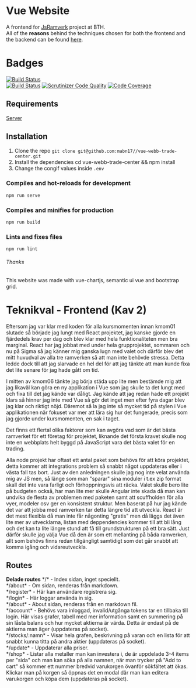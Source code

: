 # Vue Website
A frontend for [JsRamverk](https://jsramverk.me/) project at BTH.  
All of the **reasons** behind the techniques chosen for both the frontend and the backend can be found [here](https://gist.github.com/mabn17/6d6016b1e5bce632f8cbdf7a29013fad).  

# Badges
[![Build Status](https://travis-ci.org/mabn17/vue-webb-trade-center.svg?branch=master)](https://travis-ci.org/mabn17/vue-webb-trade-center)  
[![Build Status](https://scrutinizer-ci.com/g/mabn17/vue-webb-trade-center/badges/build.png?b=master)](https://scrutinizer-ci.com/g/mabn17/vue-webb-trade-center/build-status/master) [![Scrutinizer Code Quality](https://scrutinizer-ci.com/g/mabn17/vue-webb-trade-center/badges/quality-score.png?b=master)](https://scrutinizer-ci.com/g/mabn17/vue-webb-trade-center/?branch=master) [![Code Coverage](https://scrutinizer-ci.com/g/mabn17/vue-webb-trade-center/badges/coverage.png?b=master)](https://scrutinizer-ci.com/g/mabn17/vue-webb-trade-center/?branch=master)

## Requirements
[Server](https://github.com/mabn17/server-webb-trade-center/)

## Installation
1. Clone the repo `git clone git@github.com:mabn17//vue-webb-trade-center.git`
2. Install the dependencies cd vue-webb-trade-center && npm install
3. Change the congif values inside `.env`

### Compiles and hot-reloads for development
```
npm run serve
```

### Compiles and minifies for production
```
npm run build
```

### Lints and fixes files
```
npm run lint
```

###### Thanks
This website was made with vue-chartjs, semantic ui vue and bootstrap grid. 

# Teknikval - Frontend (Kav 2)

Eftersom jag var klar med koden för alla kursmomenten innan kmom01 slutade så började jag lungt med React projektet, jag kanske gjorde en fjärdedels krav per dag och blev klar med hela funktionaliteten men bra marginal. React har jag jobbat med under hela grupprojektet, sommaren och nu på Sigma så jag känner mig ganska lugn med valet och därför blev det mitt huvudval av alla tre ramverken så att man inte behövde stressa. Detta ledde dock till att jag slarvade en hel del för att jag tänkte att man kunde fixa det lite senare för jag hade gått om tid.

I mitten av kmom06 tänkte jag börja städa upp lite men bestämde mig att jag likaväl kan göra en ny applikation i Vue som jag skulle ta det lungt med och fixa till det jag kände var dåligt. Jag kände att jag redan hade ett projekt klars så hinner jag inte med Vue så gör det inget men efter fyra dagar blev jag klar och riktigt nöjd. Däremot så la jag inte så mycket tid på stylen i Vue applikationen när fokuset var mer att lära sig hur det fungerade, precis som jag gjorde under kursmomenten, en sak i taget.

Det finns ett flertal olika faktorer som kan avgöra vad som är det bästa ramverket för ett företag för projektet, liknande det första kravet skulle nog inte en webbplats helt byggd på JavaScript vara det bästa valet för en trading.

Alla node projekt har oftast ett antal paket som behövs för att köra projektet, detta kommer att integrations problem så snabbt något uppdateras eller i västa fall tas bort. Just av den anledningen skulle jag nog inte velat använda mig av JS men, så länge som man "sparar" sina moduler i t.ex zip format skall det inte vara farligt och förhoppningsvis att räcka. Valet skulle bero lite på budgeten också, har man lite mer skulle Angular inte skada då man kan undvika de flesta av problemen med paketen samt att scuffholden för alla vyer, modeler osv ger en konsistent struktur. Men baserat på hur jag kände det var att jobba med ramverken tar detta längre tid att utveckla. React är det mest flexibla då man inte får någonting "gratis" men då läggs det även lite mer av utvecklarna, listan med deppendencies kommer till att bli lång och det kan ta lite längre stund att få till grundstrukturen på ett bra sätt. Just därför skulle jag välja Vue då den är som ett mellanting på båda ramverken, allt som behövs finns redan tillgängligt samtidigt som det går snabbt att komma igång och vidareutveckla.

## Routes
**Delade routes**
\*/\* - Index sidan, inget speciellt.  
\*/about\* - Om sidan, renderas från markdown.  
\*/register\* - Här kan användare registrera sig.  
\*/login\* - Här loggar använda in sig.  
\*/about\* - About sidan, renderas från en markdown fil.  
\*/account\* - Behövs vara inloggad, invalid/utgånga tokens tar en tillbaka till login. Här visas grafer, tabell med mer information samt en summering på sin låsta balans och hur mycket aktierna är värda. Detta är endast på de aktierna man äger (uppdateras på socket).  
\*/stocks/:namn\* - Visar hela grafen, beskrivning på varan och en lista för att snabbt kunna titta på andra aktier (uppdateras på socket).  
\*/update\* - Uppdaterar alla priser.  
\*/shop\* - Listar alla metaller man kan investera i, de är uppdelade 3-4 items per "sida" och man kan söka på alla namnen, när man trycker på "Add to cart" så kommer ett nummer bredvid varukorgen övanför sökfältet att ökas. Klickar man på korgen så öppnas det en modal där man kan editera varukorgen och köpa dem (uppdateras på socket).  
